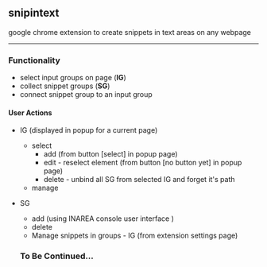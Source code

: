 ## snipintext
google chrome extension to create snippets in text areas on any webpage
***
### Functionality
- select input groups on page (**IG**)
- collect snippet groups (**SG**)
- connect snippet group to an input group
#### User Actions
- IG (displayed in popup for a current page)
  - select
    - add (from button [select] in popup page)
    - edit - reselect element (from button [no button yet] in popup page)
    - delete - unbind all SG from selected IG and forget it's path
  - manage
- SG
  - add (using INAREA console user interface )
  - delete
  - Manage snippets in groups - IG (from extension settings page)
  
  ### To Be Continued...
